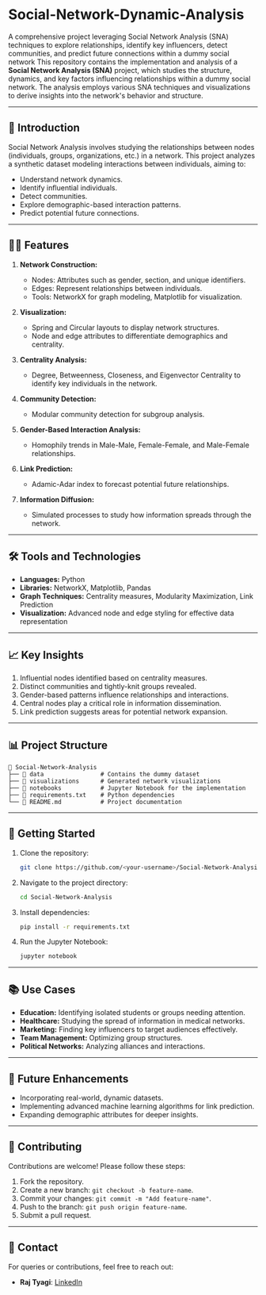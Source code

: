 # Social-Network-Dynamic-Analysis
A comprehensive project leveraging Social Network Analysis (SNA) techniques to explore relationships, identify key influencers, detect communities, and predict future connections within a dummy social network
This repository contains the implementation and analysis of a **Social Network Analysis (SNA)** project, which studies the structure, dynamics, and key factors influencing relationships within a dummy social network. The analysis employs various SNA techniques and visualizations to derive insights into the network's behavior and structure.

---

## 📜 **Introduction**
Social Network Analysis involves studying the relationships between nodes (individuals, groups, organizations, etc.) in a network. This project analyzes a synthetic dataset modeling interactions between individuals, aiming to:

- Understand network dynamics.
- Identify influential individuals.
- Detect communities.
- Explore demographic-based interaction patterns.
- Predict potential future connections.

---

## 🧑‍💻 **Features**
1. **Network Construction:**
   - Nodes: Attributes such as gender, section, and unique identifiers.
   - Edges: Represent relationships between individuals.
   - Tools: NetworkX for graph modeling, Matplotlib for visualization.

2. **Visualization:**
   - Spring and Circular layouts to display network structures.
   - Node and edge attributes to differentiate demographics and centrality.

3. **Centrality Analysis:**
   - Degree, Betweenness, Closeness, and Eigenvector Centrality to identify key individuals in the network.

4. **Community Detection:**
   - Modular community detection for subgroup analysis.

5. **Gender-Based Interaction Analysis:**
   - Homophily trends in Male-Male, Female-Female, and Male-Female relationships.

6. **Link Prediction:**
   - Adamic-Adar index to forecast potential future relationships.

7. **Information Diffusion:**
   - Simulated processes to study how information spreads through the network.

---

## 🛠️ **Tools and Technologies**
- **Languages:** Python
- **Libraries:** NetworkX, Matplotlib, Pandas
- **Graph Techniques:** Centrality measures, Modularity Maximization, Link Prediction
- **Visualization:** Advanced node and edge styling for effective data representation

---

## 📈 **Key Insights**
1. Influential nodes identified based on centrality measures.
2. Distinct communities and tightly-knit groups revealed.
3. Gender-based patterns influence relationships and interactions.
4. Central nodes play a critical role in information dissemination.
5. Link prediction suggests areas for potential network expansion.

---

## 📊 **Project Structure**
```
📂 Social-Network-Analysis
├── 📁 data                # Contains the dummy dataset
├── 📁 visualizations      # Generated network visualizations
├── 📂 notebooks           # Jupyter Notebook for the implementation
├── 📄 requirements.txt    # Python dependencies
└── 📄 README.md           # Project documentation
```

---

## 🚀 **Getting Started**
1. Clone the repository:
   ```bash
   git clone https://github.com/<your-username>/Social-Network-Analysis.git
   ```
2. Navigate to the project directory:
   ```bash
   cd Social-Network-Analysis
   ```
3. Install dependencies:
   ```bash
   pip install -r requirements.txt
   ```
4. Run the Jupyter Notebook:
   ```bash
   jupyter notebook
   ```

---

## 📚 **Use Cases**
- **Education:** Identifying isolated students or groups needing attention.
- **Healthcare:** Studying the spread of information in medical networks.
- **Marketing:** Finding key influencers to target audiences effectively.
- **Team Management:** Optimizing group structures.
- **Political Networks:** Analyzing alliances and interactions.

---

## 📝 **Future Enhancements**
- Incorporating real-world, dynamic datasets.
- Implementing advanced machine learning algorithms for link prediction.
- Expanding demographic attributes for deeper insights.

---

## 🤝 **Contributing**
Contributions are welcome! Please follow these steps:
1. Fork the repository.
2. Create a new branch: `git checkout -b feature-name`.
3. Commit your changes: `git commit -m "Add feature-name"`.
4. Push to the branch: `git push origin feature-name`.
5. Submit a pull request.

---

## 📧 **Contact**
For queries or contributions, feel free to reach out:
- **Raj Tyagi**: [LinkedIn](https://www.linkedin.com/in/raj-tyagi-83765b21b/) 
